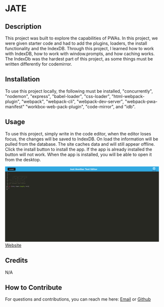 # JATE

## Description

This project was built to explore the capabilities of PWAs. In this project, we were given starter code and had to add the plugins, loaders, the install functionality and the IndexDB. Through this project, I learned how to work with IndexDB, how to work with window.prompts, and how caching works. The IndexDb was the hardest part of this project, as some things must be written differently for codemirror.

## Installation

To use this project locally, the following must be installed, "concurrently", "nodemon", "express", "babel-loader", "css-loader", "html-webpack-plugin", "webpack", "webpack-cli", "webpack-dev-server", "webpack-pwa-manifest" "workbox-web-pack-plugin", "code-mirror", and "idb".

## Usage

To use this project, simply write in the code editor, when the editor loses focus, the changes will be saved to IndexDB. On load the information will be pulled from the database. The site caches data and will still appear offline. Click the install button to install the app. If the app is already installed the button will not work. When the app is installed, you will be able to open it from the desktop.

![image of prtoject](./img/PWA.png)
[Website](https://floating-meadow-32660.herokuapp.com/)

## Credits

N/A

## How to Contribute

For questions and contributions, you can reach me here:
[Email](mailto:bielinskilucas@gmail.com)
or
[Github](https://github.com/LucasBielinski)

